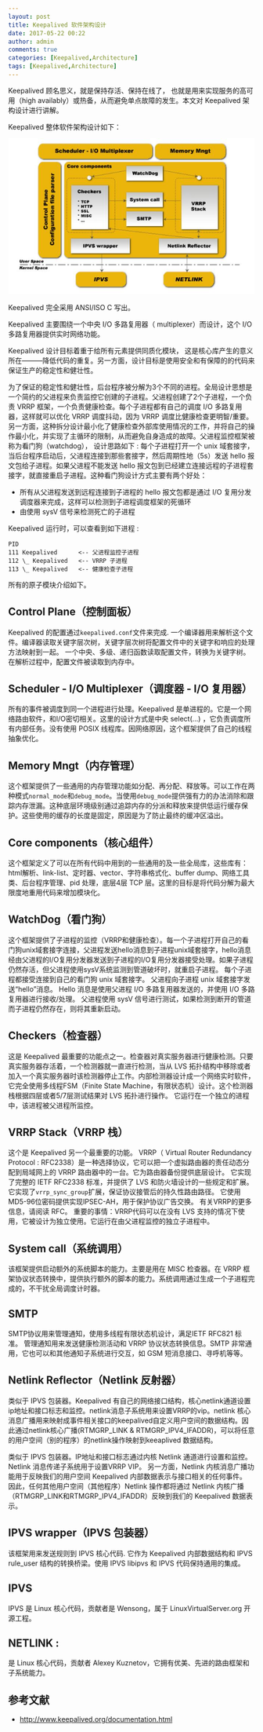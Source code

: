 ```yaml
---
layout: post
title: Keepalived 软件架构设计
date: 2017-05-22 00:22
author: admin
comments: true
categories: [Keepalived,Architecture]
tags: [Keepalived,Architecture]
---
```


Keepalived 顾名思义，就是保持存活、保持在线了， 也就是用来实现服务的高可用（high availably）或热备，从而避免单点故障的发生。本文对 Keepalived 架构设计进行讲解。

<!-- more -->

Keepalived 整体软件架构设计如下：

![](../images/post/20170522-keepalived-design.jpg)


 

Keepalived 完全采用 ANSI/ISO C 写出。

Keepalived 主要围绕一个中央 I/O 多路复用器（ multiplexer）而设计，这个 I/O 多路复用器提供实时网络功能。

Keepalived 设计目标着重于给所有元素提供同质化模块， 这是核心库产生的意义所在———降低代码的重复。另一方面，设计目标是使用安全和有保障的的代码来保证生产的稳定性和健壮性。

为了保证的稳定性和健壮性，后台程序被分解为3个不同的进程。全局设计思想是一个简约的父进程来负责监控它创建的子进程。父进程创建了2个子进程，一个负责 VRRP 框架，一个负责健康检查。每个子进程都有自己的调度 I/O 多路复用器，这样就可以优化 VRRP 调度抖动，因为 VRRP 调度比健康检查更明智/重要。 另一方面，这种拆分设计最小化了健康检查外部库使用情况的工作，并将自己的操作最小化，并实现了主循环的限制，从而避免自身造成的故障。父进程监控框架被称为看门狗（watchdog）， 设计思路如下 : 每个子进程打开一个 unix 域套接字，当后台程序启动后，父进程连接到那些套接字，然后周期性地（5s）发送 hello 报文包给子进程。如果父进程不能发送 hello 报文包到已经建立连接远程的子进程套接字，就直接重启子进程。这种看门狗设计方式主要有两个好处： 

* 所有从父进程发送到远程连接到子进程的 hello 报文包都是通过 I/O 复用分发调度器来完成，这样可以检测到子进程调度框架的死循环
* 由使用 sysV 信号来检测死亡的子进程

Keepalived 运行时，可以查看到如下进程 :

```
PID	 	 
111	Keepalived		<-- 父进程监控子进程
112	\_ Keepalived	<-- VRRP 子进程
113	\_ Keepalived	<-- 健康检查子进程
```

所有的原子模块介绍如下。

## Control Plane（控制面板）

Keepalived 的配置通过`keepalived.conf`文件来完成. 一个编译器用来解析这个文件。编译器读取关键字层次树，关键字层次树将配置文件中的关键字和响应的处理方法映射到一起。 一个中央、多级、递归函数读取配置文件，转换为关键字树。在解析过程中，配置文件被读取到内存中。

## Scheduler - I/O Multiplexer（调度器 - I/O 复用器）

所有的事件被调度到同一个进程进行处理。Keepalived  是单进程的。它是一个网络路由软件，和I/O密切相关。这里的设计方式是中央 select(...) ，它负责调度所有内部任务。没有使用 POSIX 线程库。因网络原因，这个框架提供了自己的线程抽象优化。


## Memory Mngt（内存管理）

这个框架提供了一些通用的内存管理功能如分配、再分配、释放等。可以工作在两种模式`normal_mode`和`debug_mode`。当使用`debug_mode`提供强有力的办法消除和跟踪内存泄漏。这种底层环境级别通过追踪内存的分派和释放来提供低运行缓存保护。这些使用的缓存的长度是固定，原因是为了防止最终的缓冲区溢出。

## Core components（核心组件）

这个框架定义了可以在所有代码中用到的一些通用的及一些全局库，这些库有：html解析、link-list、定时器、vector、字符串格式化、buffer dump、网络工具类、后台程序管理、pid 处理，底层4层 TCP 层。这里的目标是将代码分解为最大限度地重用代码来增加模块化。

## WatchDog（看门狗）

这个框架提供了子进程的监控（VRRP和健康检查）。每一个子进程打开自己的看门狗unix域套接字连接，父进程发送hello消息到子进程unix域套接字，hello消息经由父进程的I/O复用分发器发送到子进程的I/O复用分发器接受处理。如果子进程仍然存活，但父进程使用sysV系统监测到管道破坏时，就重启子进程。
每个子进程都接受连接到自己的看门狗 unix 域套接字。 父进程向子进程 unix 域套接字发送“hello”消息。 Hello 消息是使用父进程 I/O 多路复用器发送的，并使用 I/O 多路复用器进行接收/处理。 父进程使用 sysV 信号进行测试，如果检测到断开的管道而子进程仍然存在，则将其重新启动。

## Checkers（检查器） 

这是 Keepalived 最重要的功能点之一。检查器对真实服务器进行健康检测。只要真实服务器存活着，一个检测器就一直进行检测，当从 LVS 拓扑结构中移除或者加入一个真实服务器时该检测器停止工作。内部检测器设计成一个网络实时软件，它完全使用多线程FSM（Finite State Machine，有限状态机）设计。这个检测器栈根据四层或者5/7层测试结果对 LVS 拓扑进行操作。 它运行在一个独立的进程中，该进程被父进程所监控。

## VRRP Stack（VRRP 栈）

这个是 Keepalived 另一个最重要的功能。 VRRP（ Virtual Router Redundancy Protocol : RFC2338）是一种选择协议，它可以把一个虚拟路由器的责任动态分配到局域网上的 VRRP 路由器中的一台。它为路由器备份提供底层设计。 它实现了完整的 IETF RFC2338 标准，并提供了 LVS 和防火墙设计的一些规定和扩展。 它实现了`vrrp_sync_group`扩展，保证协议接管后的持久性路由路径。 它使用 MD5-96位密码提供实现IPSEC-AH，用于保护协议广告交换。 有关VRRP的更多信息，请阅读 RFC。 重要的事情：VRRP代码可以在没有 LVS 支持的情况下使用，它被设计为独立使用。它运行在由父进程监控的独立子进程中。

## System call（系统调用）

该框架提供启动额外的系统脚本的能力。主要是用在 MISC 检查器。在 VRRP 框架协议状态转换中，提供执行额外的脚本的能力。系统调用通过生成一个子进程完成的，不干扰全局调度计时器。

## SMTP

SMTP协议用来管理通知，使用多线程有限状态机设计，满足IETF RFC821 标准。 管理通知用来发送健康检测活动和 VRRP 协议状态转换信息。SMTP 非常通用，它也可以和其他通知子系统进行交互，如 GSM 短消息接口、寻呼机等等。

## Netlink Reflector（Netlink 反射器）

类似于 IPVS 包装器。Keepalived 有自己的网络接口结构，核心netlink通道设置ip地址和接口标志和监控。netlink消息子系统用来设置VRRP的vip。netlink 核心消息广播用来映射成事件相关接口的keepalived自定义用户空间的数据结构。因此通过netlink核心广播(RTMGRP_LINK & RTMGRP_IPV4_IFADDR)，可以将任意的用户空间（别的程序）的netlink操作映射到keeaplived 数据结构。

类似于 IPVS 包装器。IP地址和接口标志通过内核 Netlink 通道进行设置和监控。 Netlink 消息传递子系统用于设置VRRP VIP。 另一方面，Netlink 内核消息广播功能用于反映我们的用户空间 Keepalived 内部数据表示与接口相关的任何事件。 因此，任何其他用户空间（其他程序）Netlink 操作都将通过 Netlink 内核广播（RTMGRP_LINK和RTMGRP_IPV4_IFADDR）反映到我们的 Keepalived 数据表示。

## IPVS wrapper（IPVS 包装器）

该框架用来发送规则到 IPVS 核心代码. 它作为 Keepalived 内部数据结构和 IPVS rule_user 结构的转换桥梁。使用 IPVS libipvs 和 IPVS 代码保持通用的集成。

## IPVS

IPVS 是 Linux 核心代码，贡献者是 Wensong，属于 LinuxVirtualServer.org 开源工程。

## NETLINK :

是 Linux 核心代码，贡献者 Alexey Kuznetov，它拥有优美、先进的路由框架和子系统能力。


## 参考文献

* http://www.keepalived.org/documentation.html





